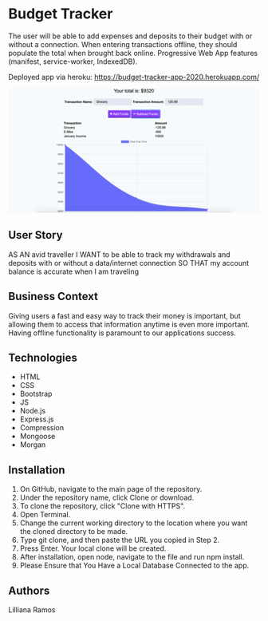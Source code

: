# Budget Tracker
The user will be able to add expenses and deposits to their budget with or without a connection. When entering transactions offline, they should populate the total when brought back online. Progressive Web App features (manifest, service-worker, IndexedDB).

Deployed app via heroku: https://budget-tracker-app-2020.herokuapp.com/

![alt Screenshot](./public/images/appscreenshot.png)
## User Story
AS AN avid traveller
I WANT to be able to track my withdrawals and deposits with or without a data/internet connection
SO THAT my account balance is accurate when I am traveling

## Business Context
Giving users a fast and easy way to track their money is important, but allowing them to access that information anytime is even more important. Having offline functionality is paramount to our applications success.

## Technologies
* HTML
* CSS
* Bootstrap
* JS
* Node.js
* Express.js
* Compression
* Mongoose
* Morgan

## Installation
1. On GitHub, navigate to the main page of the repository.
2. Under the repository name, click Clone or download.
3. To clone the repository, click "Clone with HTTPS".
4. Open Terminal.
5. Change the current working directory to the location where you want the cloned directory to be made.
6. Type git clone, and then paste the URL you copied in Step 2.
7. Press Enter. Your local clone will be created.
8. After installation, open node, navigate to the file and run npm install.
9. Please Ensure that You Have a Local Database Connected to the app.
## Authors
Lilliana Ramos